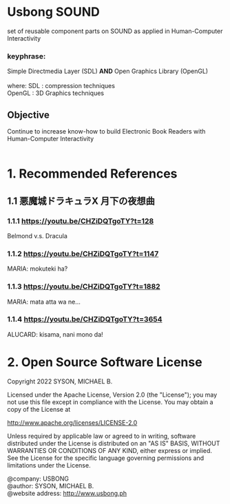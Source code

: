 # Usbong SOUND
set of reusable component parts on SOUND as applied in Human-Computer Interactivity

### keyphrase:
Simple Directmedia Layer (SDL) <b>AND</b> Open Graphics Library (OpenGL)<br/>
<br/>
where: SDL : compression techniques<br/>
OpenGL : 3D Graphics techniques

## Objective
Continue to increase know-how to build Electronic Book Readers with Human-Computer Interactivity<br/>
<br/>

# 1. Recommended References

## 1.1 悪魔城ドラキュラX 月下の夜想曲

### 1.1.1 https://youtu.be/CHZiDQTgoTY?t=128
Belmond v.s. Dracula

### 1.1.2 https://youtu.be/CHZiDQTgoTY?t=1147
MARIA: mokuteki ha?

### 1.1.3 https://youtu.be/CHZiDQTgoTY?t=1882
MARIA: mata atta wa ne...

### 1.1.4 https://youtu.be/CHZiDQTgoTY?t=3654
ALUCARD: kisama, nani mono da!

# 2. Open Source Software License
Copyright 2022 SYSON, MICHAEL B.

Licensed under the Apache License, Version 2.0 (the "License"); you may not use this file except in compliance with the License. You may obtain a copy of the License at

   http://www.apache.org/licenses/LICENSE-2.0
  
Unless required by applicable law or agreed to in writing, software distributed under the License is distributed on an "AS IS" BASIS, WITHOUT WARRANTIES OR CONDITIONS OF ANY KIND, either express or implied. See the License for the specific language governing permissions and limitations under the License.

@company: USBONG<br/>
@author: SYSON, MICHAEL B.<br/>
@website address: http://www.usbong.ph<br/>
